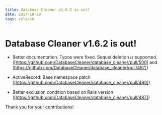 ```yaml
---
title: Database Cleaner v1.6.2 is out!
date: 2017-10-29
tags: release
---
```


# Database Cleaner v1.6.2 is out!

* Better documentation. Typos were fixed. Sequel deletion *is* supported. ([https://github.com/DatabaseCleaner/database_cleaner/pull/500] and [https://github.com/DatabaseCleaner/database_cleaner/pull/497])

* ActiveRecord::Base namespace patch ([https://github.com/DatabaseCleaner/database_cleaner/pull/490])

* Better exclusion condition based on Rails version ([https://github.com/DatabaseCleaner/database_cleaner/pull/487])

Thank you for your contributions!

